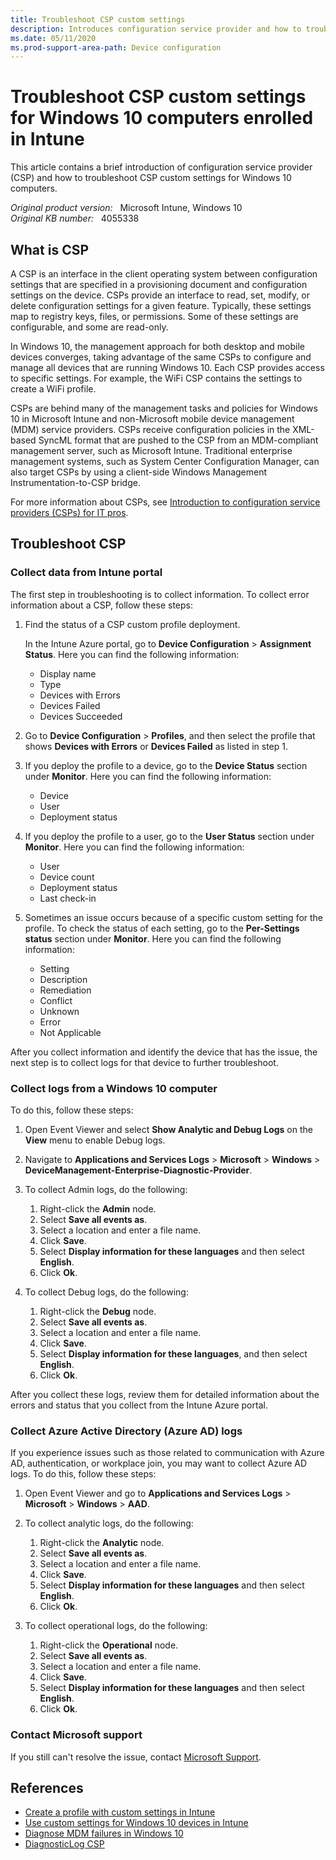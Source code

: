 ```yaml
---
title: Troubleshoot CSP custom settings
description: Introduces configuration service provider and how to troubleshoot CSP custom setting issues for Windows 10 computers.
ms.date: 05/11/2020
ms.prod-support-area-path: Device configuration
---
```

# Troubleshoot CSP custom settings for Windows 10 computers enrolled in Intune

This article contains a brief introduction of configuration service provider (CSP) and how to troubleshoot CSP custom settings for Windows 10 computers.

_Original product version:_ &nbsp; Microsoft Intune, Windows 10  
_Original KB number:_ &nbsp; 4055338

## What is CSP

A CSP is an interface in the client operating system between configuration settings that are specified in a provisioning document and configuration settings on the device. CSPs provide an interface to read, set, modify, or delete configuration settings for a given feature. Typically, these settings map to registry keys, files, or permissions. Some of these settings are configurable, and some are read-only.

In Windows 10, the management approach for both desktop and mobile devices converges, taking advantage of the same CSPs to configure and manage all devices that are running Windows 10. Each CSP provides access to specific settings. For example, the WiFi CSP contains the settings to create a WiFi profile.

CSPs are behind many of the management tasks and policies for Windows 10 in Microsoft Intune and non-Microsoft mobile device management (MDM) service providers. CSPs receive configuration policies in the XML-based SyncML format that are pushed to the CSP from an MDM-compliant management server, such as Microsoft Intune. Traditional enterprise management systems, such as System Center Configuration Manager, can also target CSPs by using a client-side Windows Management Instrumentation-to-CSP bridge.

For more information about CSPs, see [Introduction to configuration service providers (CSPs) for IT pros](/windows/configuration/provisioning-packages/how-it-pros-can-use-configuration-service-providers).

## Troubleshoot CSP

### Collect data from Intune portal

The first step in troubleshooting is to collect information. To collect error information about a CSP, follow these steps:

1. Find the status of a CSP custom profile deployment.

   In the Intune Azure portal, go to **Device Configuration** > **Assignment Status**. Here you can find the following information:

   - Display name
   - Type
   - Devices with Errors
   - Devices Failed
   - Devices Succeeded

2. Go to **Device Configuration** > **Profiles**, and then select the profile that shows **Devices with Errors** or **Devices Failed** as listed in step 1.
3. If you deploy the profile to a device, go to the **Device Status** section under **Monitor**. Here you can find the following information:

   - Device
   - User
   - Deployment status

4. If you deploy the profile to a user, go to the **User Status** section under **Monitor**. Here you can find the following information:

   - User
   - Device count
   - Deployment status
   - Last check-in

5. Sometimes an issue occurs because of a specific custom setting for the profile. To check the status of each setting, go to the **Per-Settings status** section under **Monitor**. Here you can find the following information:

   - Setting
   - Description
   - Remediation
   - Conflict
   - Unknown
   - Error
   - Not Applicable

After you collect information and identify the device that has the issue, the next step is to collect logs for that device to further troubleshoot.

### Collect logs from a Windows 10 computer

To do this, follow these steps:

1. Open Event Viewer and select **Show Analytic and Debug Logs** on the **View** menu to enable Debug logs.
2. Navigate to **Applications and Services Logs** > **Microsoft** > **Windows** > **DeviceManagement-Enterprise-Diagnostic-Provider**.
3. To collect Admin logs, do the following:

   1. Right-click the **Admin** node.
   2. Select **Save all events as**.
   3. Select a location and enter a file name.
   4. Click **Save**.
   5. Select **Display information for these languages** and then select **English**.
   6. Click **Ok**.

4. To collect Debug logs, do the following:

   1. Right-click the **Debug** node.
   2. Select **Save all events as**.
   3. Select a location and enter a file name.
   4. Click **Save**.
   5. Select **Display information for these languages**, and then select **English**.
   6. Click **Ok**.

After you collect these logs, review them for detailed information about the errors and status that you collect from the Intune Azure portal.

### Collect Azure Active Directory (Azure AD) logs

If you experience issues such as those related to communication with Azure AD, authentication, or workplace join, you may want to collect Azure AD logs. To do this, follow these steps:

1. Open Event Viewer and go to **Applications and Services Logs** > **Microsoft** > **Windows** > **AAD**.
2. To collect analytic logs, do the following:

   1. Right-click the **Analytic** node.
   2. Select **Save all events as**.
   3. Select a location and enter a file name.
   4. Click **Save**.
   5. Select **Display information for these languages** and then select **English**.
   6. Click **Ok**.

3. To collect operational logs, do the following:

   1. Right-click the **Operational** node.
   2. Select **Save all events as**.
   3. Select a location and enter a file name.
   4. Click **Save**.
   5. Select **Display information for these languages** and then select **English**.
   6. Click **Ok**.

### Contact Microsoft support

If you still can't resolve the issue, contact [Microsoft Support](https://support.microsoft.com).

## References

- [Create a profile with custom settings in Intune](/mem/intune/configuration/custom-settings-configure)
- [Use custom settings for Windows 10 devices in Intune](/mem/intune/configuration/custom-settings-windows-10)
- [Diagnose MDM failures in Windows 10](/windows/client-management/mdm/diagnose-mdm-failures-in-windows-10)
- [DiagnosticLog CSP](/windows/client-management/mdm/diagnosticlog-csp)
